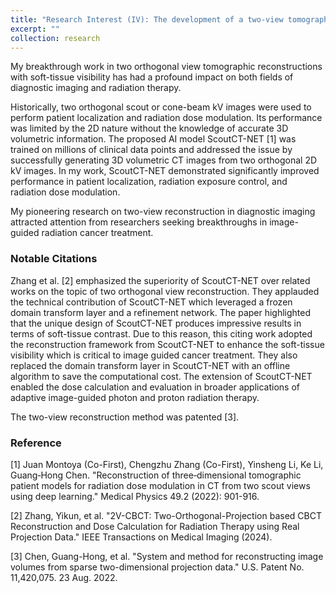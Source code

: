 ```yaml
---
title: "Research Interest (IV): The development of a two-view tomographic reconstruction framework"
excerpt: ""
collection: research
---
```


My breakthrough work in two orthogonal view tomographic reconstructions with soft-tissue visibility has had a profound impact on both fields of diagnostic imaging and radiation therapy.

Historically, two orthogonal scout or cone-beam kV images were used to perform patient localization and radiation dose modulation. Its performance was limited by the 2D nature without the knowledge of accurate 3D volumetric information. The proposed AI model ScoutCT-NET [1] was trained on millions of clinical data points and addressed the issue by successfully generating 3D volumetric CT images from two orthogonal 2D kV images. In my work, ScoutCT-NET demonstrated significantly improved performance in patient localization, radiation exposure control, and radiation dose modulation. 

My pioneering research on two-view reconstruction in diagnostic imaging attracted attention from researchers seeking breakthroughs in image-guided radiation cancer treatment. 

### Notable Citations
Zhang et al. [2] emphasized the superiority of ScoutCT-NET over related works on the topic of two orthogonal view reconstruction. They applauded the technical contribution of ScoutCT-NET which leveraged a frozen domain transform layer and a refinement network. The paper highlighted that the unique design of ScoutCT-NET produces impressive results in terms of soft-tissue contrast. Due to this reason, this citing work adopted the reconstruction framework from ScoutCT-NET to enhance the soft-tissue visibility which is critical to image guided cancer treatment. They also replaced the domain transform layer in ScoutCT-NET with an offline algorithm to save the computational cost. The extension of ScoutCT-NET enabled the dose calculation and evaluation in broader applications of adaptive image-guided photon and proton radiation therapy. 

The two-view reconstruction method was patented [3].

### Reference
[1] Juan Montoya (Co-First), Chengzhu Zhang (Co-First), Yinsheng Li, Ke Li, Guang‐Hong Chen. "Reconstruction of three‐dimensional tomographic patient models for radiation dose modulation in CT from two scout views using deep learning." Medical Physics 49.2 (2022): 901-916.

[2] Zhang, Yikun, et al. "2V-CBCT: Two-Orthogonal-Projection based CBCT Reconstruction and Dose Calculation for Radiation Therapy using Real Projection Data." IEEE Transactions on Medical Imaging (2024).

[3] Chen, Guang-Hong, et al. "System and method for reconstructing image volumes from sparse two-dimensional projection data." U.S. Patent No. 11,420,075. 23 Aug. 2022.